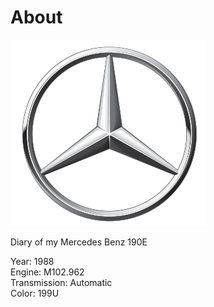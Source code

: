 # About


![MarineGEO circle logo](/images/avatar.png "Emblems")

Diary of my Mercedes Benz 190E

Year: 1988  
Engine: M102.962  
Transmission: Automatic  
Color: 199U  

